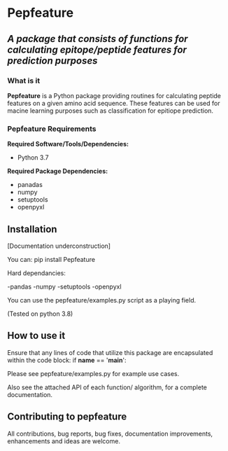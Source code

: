 # Pepfeature
## _A package that consists of functions for calculating epitope/peptide features for prediction purposes_



### What is it

**Pepfeature** is a Python package providing routines for calculating peptide features on a given amino acid sequence.
These features can be used for macine learning purposes such as classification for epitiope prediction.

### Pepfeature Requirements
**Required Software/Tools/Dependencies:**  
- Python 3.7

**Required Package Dependencies:**  
- panadas
- numpy
- setuptools
- openpyxl

## Installation

[Documentation underconstruction]

You can:
pip install Pepfeature

Hard dependancies:

-pandas
-numpy
-setuptools
-openpyxl


You can use the pepfeature/examples.py script as a playing field.

(Tested on python 3.8)

## How to use it

Ensure that any lines of code that utilize this package are encapsulated within the code block:
if __name__ == '__main__':

Please see pepfeature/examples.py for example use cases.

Also see the attached API of each function/ algorithm, for a complete documentation.


## Contributing to pepfeature

All contributions, bug reports, bug fixes, documentation improvements, enhancements and ideas are welcome.
